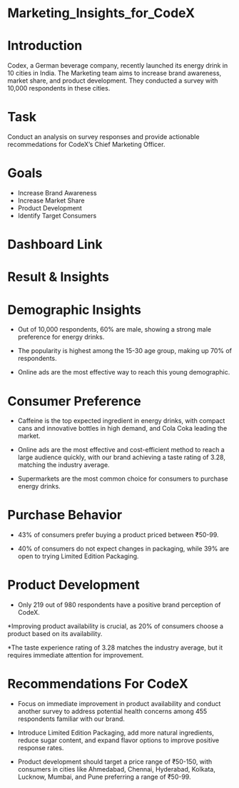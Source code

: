 # Marketing_Insights_for_CodeX
# Introduction
Codex, a German beverage company, recently launched its energy drink in 10 cities in India. The Marketing team aims to increase brand awareness, market share, and product development. They conducted a survey with 10,000 respondents in these cities.
# Task
Conduct an analysis on survey responses and provide actionable recommedations for CodeX’s Chief Marketing Officer.
# Goals
* Increase Brand Awareness
* Increase Market Share
* Product Development
* Identify Target Consumers
# Dashboard Link


# Result & Insights
# Demographic Insights
* Out of 10,000 respondents, 60% are male, showing a strong male preference for energy drinks.

* The popularity is highest among the 15-30 age group, making up 70% of respondents.

* Online ads are the most effective way to reach this young demographic.

# Consumer Preference
* Caffeine is the top expected ingredient in energy drinks, with compact cans and innovative bottles in high demand, and Cola Coka leading the market.
  
* Online ads are the most effective and cost-efficient method to reach a large audience quickly, with our brand achieving a taste rating of 3.28, matching the industry average.

* Supermarkets are the most common choice for consumers to purchase energy drinks.
# Purchase Behavior
* 43% of consumers prefer buying a product priced between ₹50-99.

* 40% of consumers do not expect changes in packaging, while 39% are open to trying Limited Edition Packaging.
# Product Development
* Only 219 out of 980 respondents have a positive brand perception of CodeX.

*Improving product availability is crucial, as 20% of consumers choose a product based on its availability.

*The taste experience rating of 3.28 matches the industry average, but it requires immediate attention for improvement.
# Recommendations For CodeX
* Focus on immediate improvement in product availability and conduct another survey to address potential health concerns among 455 respondents familiar with our brand.

* Introduce Limited Edition Packaging, add more natural ingredients, reduce sugar content, and expand flavor options to improve positive response rates.

* Product development should target a price range of ₹50-150, with consumers in cities like Ahmedabad, Chennai, Hyderabad, Kolkata, Lucknow, Mumbai, and Pune preferring a range of ₹50-99.
